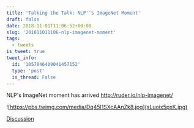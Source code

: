 ```yaml
---
title: 'Talking the Talk: NLP''s ImageNet Moment'
draft: false
date: 2018-11-01T11:06:52+00:00
slug: '201811011106-nlp-imagenet-moment'
tags:
  - tweets
is_tweet: true
tweet_info:
  id: '1057846409041457152'
  type: 'post'
  is_thread: False
---
```




NLP's ImageNet moment has arrived
<http://ruder.io/nlp-imagenet/> 

![https://pbs.twimg.com/media/Dq45l1SXcAAnZk8.jpg](sLuoix5pxK.jpg)

[Discussion](https://x.com/sytelus/status/1057846409041457152)
